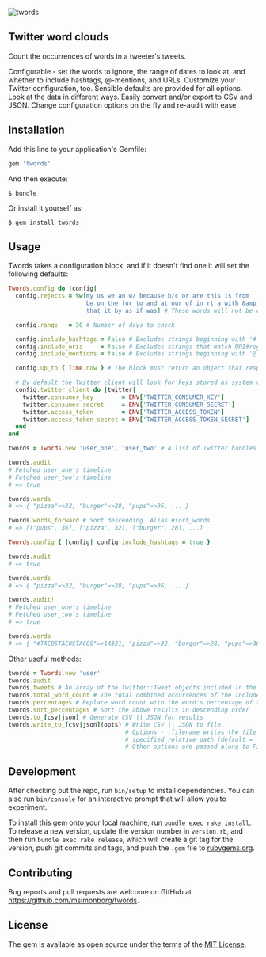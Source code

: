 ![twords](http://msimonborg.com/twords/twords.png)

## Twitter word clouds

Count the occurrences of words in a tweeter's tweets.

Configurable - set the words to ignore, the range of dates to look at, and whether to include hashtags, @-mentions, and URLs. Customize your Twitter configuration, too. Sensible defaults are provided for all options. Look at the data in different ways. Easily convert and/or export to CSV and JSON. Change configuration options on the fly and re-audit with ease.

## Installation

Add this line to your application's Gemfile:

```ruby
gem 'twords'
```

And then execute:

    $ bundle

Or install it yourself as:

    $ gem install twords

## Usage

Twords takes a configuration block, and if it doesn't find one it will set the following defaults:

```ruby
Twords.config do |config|
  config.rejects = %w[my us we an w/ because b/c or are this is from
                      be on the for to and at our of in rt a with &amp;
                      that it by as if was] # These words will not be counted

  config.range   = 30 # Number of days to check

  config.include_hashtags = false # Excludes strings beginning with '#'
  config.include_uris     = false # Excludes strings that match URI#regexp
  config.include_mentions = false # Excludes strings beginning with '@'

  config.up_to { Time.now } # The block must return an object that responds to #to_time. The time is lazy evaluated and the range is counted backward from here.

  # By default the Twitter client will look for keys stored as system variables by the names listed below. Feel free to change the configuration, but never hard code the keys.
  config.twitter_client do |twitter|
    twitter.consumer_key        = ENV['TWITTER_CONSUMER_KEY']
    twitter.consumer_secret     = ENV['TWITTER_CONSUMER_SECRET']
    twitter.access_token        = ENV['TWITTER_ACCESS_TOKEN']
    twitter.access_token_secret = ENV['TWITTER_ACCESS_TOKEN_SECRET']
  end
end

twords = Twords.new 'user_one', 'user_two' # A list of Twitter handles to include in the count.

twords.audit
# Fetched user_one's timeline
# Fetched user_two's timeline
# => true

twords.words
# => { "pizza"=>32, "burger"=>28, "pups"=>36, ... }

twords.words_forward # Sort descending. Alias #sort_words
# => [["pups", 36], ["pizza", 32], ["burger", 28], ...]

Twords.config { |config| config.include_hashtags = true }

twords.audit
# => true

twords.words
# => { "pizza"=>32, "burger"=>28, "pups"=>36, ... }

twords.audit!
# Fetched user_one's timeline
# Fetched user_two's timeline
# => true

twords.words
# => { "#TACOSTACOSTACOS"=>14321, "pizza"=>32, "burger"=>28, "pups"=>36, ... }
```

Other useful methods:

```ruby
twords = Twords.new 'user'
twords.audit
twords.tweets # An array of the Twitter::Tweet objects included in the count
twords.total_word_count # The total combined occurrences of the included words
twords.percentages # Replace word count with the word's percentage of total words
twords.sort_percentages # Sort the above results in descending order
twords.to_[csv|json] # Generate CSV || JSON for results
twords.write_to_[csv|json](opts) # Write CSV || JSON to file.
                                 # Options - :filename writes the file to the 
                                 # specified relative path (default = 'twords_report.[csv|json]').
                                 # Other options are passed along to File#open

```
## Development

After checking out the repo, run `bin/setup` to install dependencies. You can also run `bin/console` for an interactive prompt that will allow you to experiment.

To install this gem onto your local machine, run `bundle exec rake install`. To release a new version, update the version number in `version.rb`, and then run `bundle exec rake release`, which will create a git tag for the version, push git commits and tags, and push the `.gem` file to [rubygems.org](https://rubygems.org).

## Contributing

Bug reports and pull requests are welcome on GitHub at https://github.com/msimonborg/twords.


## License

The gem is available as open source under the terms of the [MIT License](http://opensource.org/licenses/MIT).

